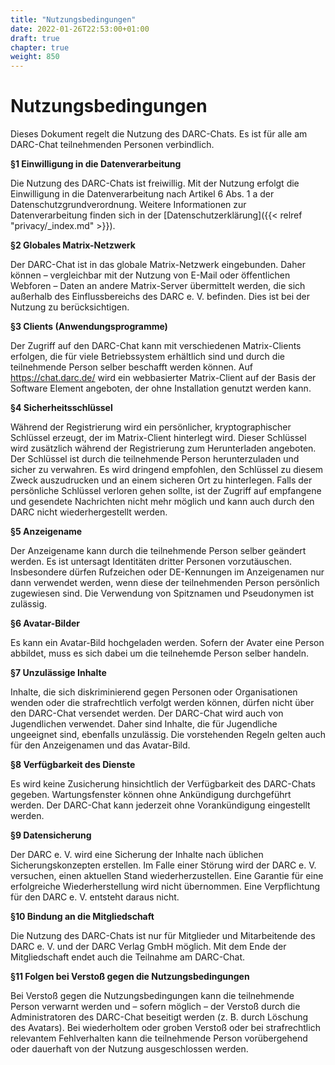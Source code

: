 ```yaml
---
title: "Nutzungsbedingungen"
date: 2022-01-26T22:53:00+01:00
draft: true
chapter: true
weight: 850
---
```


# Nutzungs&shy;bedingungen

Dieses Dokument regelt die Nutzung des DARC-Chats. Es ist für alle am DARC-Chat teilnehmenden Personen verbindlich.

**§1 Einwilligung in die Datenverarbeitung**

Die Nutzung des DARC-Chats ist freiwillig. Mit der Nutzung erfolgt die Einwilligung in die Datenverarbeitung nach Artikel 6 Abs. 1 a der Datenschutzgrundverordnung. Weitere Informationen zur Datenverarbeitung finden sich in der [Datenschutzerklärung]({{< relref "privacy/_index.md" >}}).

**§2 Globales Matrix-Netzwerk**

Der DARC-Chat ist in das globale Matrix-Netzwerk eingebunden. Daher können &ndash; vergleichbar mit der Nutzung von E-Mail oder öffentlichen Webforen &ndash; Daten an andere Matrix-Server übermittelt werden, die sich außerhalb des Einflussbereichs des DARC&nbsp;e.&nbsp;V. befinden. Dies ist bei der Nutzung zu berücksichtigen.

**§3 Clients (Anwendungsprogramme)**

Der Zugriff auf den DARC-Chat kann mit verschiedenen Matrix-Clients erfolgen, die für viele Betriebssystem erhältlich sind und durch die teilnehmende Person selber beschafft werden können. Auf https://chat.darc.de/ wird ein webbasierter Matrix-Client auf der Basis der Software Element angeboten, der ohne Installation genutzt werden kann.

**§4 Sicherheitsschlüssel**

Während der Registrierung wird ein persönlicher, kryptographischer Schlüssel erzeugt, der im Matrix-Client hinterlegt wird. Dieser Schlüssel wird zusätzlich während der Registrierung zum Herunterladen angeboten. Der Schlüssel ist durch die teilnehmende Person herunterzuladen und sicher zu verwahren. Es wird dringend empfohlen, den Schlüssel zu diesem Zweck auszudrucken und an einem sicheren Ort zu hinterlegen. Falls der persönliche Schlüssel verloren gehen sollte, ist der Zugriff auf empfangene und gesendete Nachrichten nicht mehr möglich und kann auch durch den DARC nicht wiederhergestellt werden.

**§5 Anzeigename**

Der Anzeigename kann durch die teilnehmende Person selber geändert werden. Es ist untersagt Identitäten dritter Personen vorzutäuschen. Insbesondere dürfen Rufzeichen oder DE-Kennungen im Anzeigenamen nur dann verwendet werden, wenn diese der teilnehmenden Person persönlich zugewiesen sind. Die Verwendung von Spitznamen und Pseudonymen ist zulässig. 

**§6 Avatar-Bilder**

Es kann ein Avatar-Bild hochgeladen werden. Sofern der Avater eine Person abbildet, muss es sich dabei um die teilnehemde Person selber handeln. 

**§7 Unzulässige Inhalte**

Inhalte, die sich diskriminierend gegen Personen oder Organisationen wenden oder die strafrechtlich verfolgt werden können, dürfen nicht über den DARC-Chat versendet werden. Der DARC-Chat wird auch von Jugendlichen verwendet. Daher sind Inhalte, die für Jugendliche ungeeignet sind, ebenfalls unzulässig. Die vorstehenden Regeln gelten auch für den Anzeigenamen und das Avatar-Bild.

**§8 Verfügbarkeit des Dienste**

Es wird keine Zusicherung hinsichtlich der Verfügbarkeit des DARC-Chats gegeben. Wartungsfenster können ohne Ankündigung durchgeführt werden. Der DARC-Chat kann jederzeit ohne Vorankündigung eingestellt werden.

**§9 Datensicherung**

Der DARC&nbsp;e.&nbsp;V. wird eine Sicherung der Inhalte nach üblichen Sicherungskonzepten erstellen. Im Falle einer Störung wird der DARC&nbsp;e.&nbsp;V. versuchen, einen aktuellen Stand wiederherzustellen. Eine Garantie für eine erfolgreiche Wiederherstellung wird nicht übernommen. Eine Verpflichtung für den DARC&nbsp;e.&nbsp;V. entsteht daraus nicht. 

**§10 Bindung an die Mitgliedschaft**

Die Nutzung des DARC-Chats ist nur für Mitglieder und Mitarbeitende des DARC&nbsp;e.&nbsp;V. und der DARC&nbsp;Verlag&nbsp;GmbH möglich. Mit dem Ende der Mitgliedschaft endet auch die Teilnahme am DARC-Chat.

**§11 Folgen bei Verstoß gegen die Nutzungsbedingungen**

Bei Verstoß gegen die Nutzungsbedingungen kann die teilnehmende Person verwarnt werden und &ndash; sofern möglich &ndash; der Verstoß durch die Administratoren des DARC-Chat beseitigt werden (z. B. durch Löschung des Avatars). Bei wiederholtem oder groben Verstoß oder bei strafrechtlich relevantem Fehlverhalten kann die teilnehmende Person vorübergehend oder dauerhaft von der Nutzung ausgeschlossen werden.

